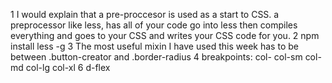 1 I would explain that a pre-proccesor is used as a start to CSS. 
a preprocessor like less,  has all of your code go into less then compiles everything and goes to your CSS and writes your CSS code for you. 
2 npm install less -g
3 The most useful mixin I have used this week has to be between .button-creator and .border-radius
4 breakpoints: col- col-sm col-md col-lg col-xl
6 d-flex